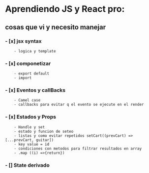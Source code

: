# Aprendiendo JS y React pro:
## cosas que vi y necesito manejar
### - [x] jsx syntax
        - logica y template
### - [x] componetizar
        - export default
        - import
### - [x] Eventos y callBacks
        - Camel case
        - callbacks para evitar q el evento se ejecute en el render
### - [x] Estados y Props
        - Handle y set
        - estado y funcion de seteo
        - listas y como evitar repetidos setCart((prevCart) => [...prevCart, guitar])
        - key value = id
        - condiciones con metodos para filtrar resultados en array
        - .map ((i) =>{return})
### - [] State derivado